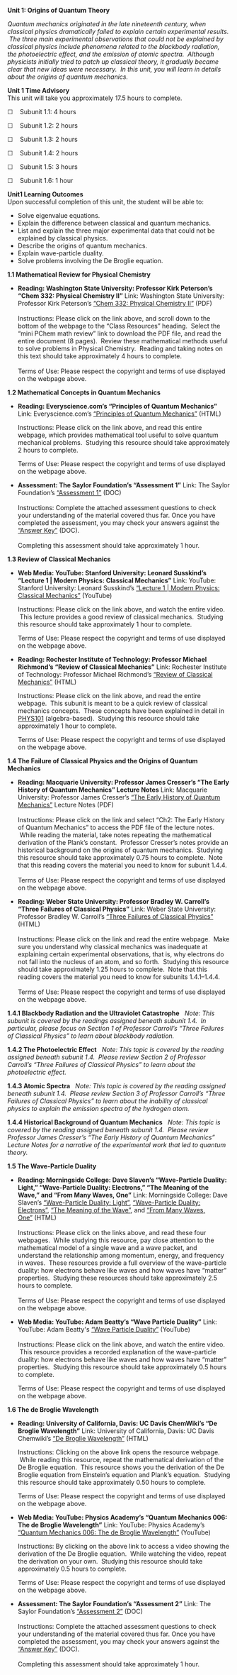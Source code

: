 **Unit 1: Origins of Quantum Theory** <span id="1"></span> 

*Quantum mechanics originated in the late nineteenth century, when
classical physics dramatically failed to explain certain experimental
results.  The three main experimental observations that could not be
explained by classical physics include phenomena related to the
blackbody radiation, the photoelectric effect, and the emission of
atomic spectra.  Although physicists initially tried to patch up
classical theory, it gradually became clear that new ideas were
necessary.  In this unit, you will learn in details about the origins of
quantum mechanics.*

**Unit 1 Time Advisory**  
This unit will take you approximately 17.5 hours to complete.  
  
 ☐    Subunit 1.1: 4 hours  
  
 ☐    Subunit 1.2: 2 hours  
  
 ☐    Subunit 1.3: 2 hours  
  
 ☐    Subunit 1.4: 2 hours  
  
 ☐    Subunit 1.5: 3 hours  
  
 ☐    Subunit 1.6: 1 hour

**Unit1 Learning Outcomes**  
Upon successful completion of this unit, the student will be able to:
-   Solve eigenvalue equations.
-   Explain the difference between classical and quantum mechanics.
-   List and explain the three major experimental data that could not be
    explained by classical physics.
-   Describe the origins of quantum mechanics.
-   Explain wave-particle duality.
-   Solve problems involving the De Broglie equation.

**1.1 Mathematical Review for Physical Chemistry** <span
id="1.1"></span> 
-   **Reading: Washington State University: Professor Kirk Peterson’s
    “Chem 332: Physical Chemistry II”**
    Link: Washington State University: Professor Kirk Peterson’s [“Chem
    332: Physical Chemistry
    II”](http://tyr0.chem.wsu.edu/~kipeters/Chem332/) (PDF)  
        
     Instructions: Please click on the link above, and scroll down to
    the bottom of the webpage to the “Class Resources” heading.  Select
    the “mini PChem math review” link to download the PDF file, and read
    the entire document (8 pages).  Review these mathematical methods
    useful to solve problems in Physical Chemistry.  Reading and taking
    notes on this text should take approximately 4 hours to complete.  
        
     Terms of Use: Please respect the copyright and terms of use
    displayed on the webpage above.

**1.2 Mathematical Concepts in Quantum Mechanics** <span
id="1.2"></span> 
-   **Reading: Everyscience.com’s “Principles of Quantum Mechanics”**
    Link: Everyscience.com’s [“Principles of Quantum
    Mechanics”](http://www.everyscience.com/Chemistry/Physical/Introduction_to_Quantum_Mechanics/e.1287.php)
    (HTML)  
      
     Instructions: Please click on the link above, and read this entire
    webpage, which provides mathematical tool useful to solve quantum
    mechanical problems.  Studying this resource should take
    approximately 2 hours to complete.  
      
     Terms of Use: Please respect the copyright and terms of use
    displayed on the webpage above.

-   **Assessment: The Saylor Foundation’s “Assessment 1”**
    Link: The Saylor Foundation’s [“Assessment
    1”](https://resources.saylor.org/archived/wp-content/uploads/2014/02/CHEM106-Assessment1-FINAL.docx)
    (DOC)  
        
     Instructions: Complete the attached assessment questions to check
    your understanding of the material covered thus far. Once you have
    completed the assessment, you may check your answers against the
    [“Answer
    Key”](https://resources.saylor.org/archived/wp-content/uploads/2014/02/CHEM106-Assessment1-AnswerKey-FINAL.docx)
    (DOC).  
        
     Completing this assessment should take approximately 1 hour.

**1.3 Review of Classical Mechanics** <span id="1.3"></span> 
-   **Web Media: YouTube: Stanford University: Leonard Susskind’s
    “Lecture 1 | Modern Physics: Classical Mechanics”**
    Link: YouTube: Stanford University: Leonard Susskind’s [“Lecture 1 |
    Modern Physics: Classical
    Mechanics”](http://www.youtube.com/watch?v=pyX8kQ-JzHI) (YouTube)  
      
     Instructions: Please click on the link above, and watch the entire
    video.  This lecture provides a good review of classical mechanics. 
    Studying this resource should take approximately 1 hour to
    complete.  
      
     Terms of Use: Please respect the copyright and terms of use
    displayed on the webpage above.

-   **Reading: Rochester Institute of Technology: Professor Michael
    Richmond’s “Review of Classical Mechanics”**
    Link: Rochester Institute of Technology: Professor Michael
    Richmond’s [“Review of Classical
    Mechanics”](http://spiff.rit.edu/classes/phys314/lectures/class/class_long.html)
    (HTML)  
      
     Instructions: Please click on the link above, and read the entire
    webpage.  This subunit is meant to be a quick review of classical
    mechanics concepts.  These concepts have been explained in detail in
    [PHYS101](http://www.saylor.org/courses/phys101) (algebra-based). 
    Studying this resource should take approximately 1 hour to
    complete.  
      
     Terms of Use: Please respect the copyright and terms of use
    displayed on the webpage above.

**1.4 The Failure of Classical Physics and the Origins of Quantum
Mechanics** <span id="1.4"></span> 
-   **Reading: Macquarie University: Professor James Cresser’s “The
    Early History of Quantum Mechanics” Lecture Notes**
    Link: Macquarie University: Professor James Cresser’s [“The Early
    History of Quantum
    Mechanics”](http://physics.mq.edu.au/~jcresser/Phys301.html) Lecture
    Notes (PDF)  
        
     Instructions: Please click on the link and select “Ch2: The Early
    History of Quantum Mechanics” to access the PDF file of the lecture
    notes.  While reading the material, take notes repeating the
    mathematical derivation of the Plank’s constant.  Professor
    Cresser’s notes provide an historical background on the origins of
    quantum mechanics.  Studying this resource should take approximately
    0.75 hours to complete.  Note that this reading covers the material
    you need to know for subunit 1.4.4.   
        
     Terms of Use: Please respect the copyright and terms of use
    displayed on the webpage above.

-   **Reading: Weber State University: Professor Bradley W. Carroll’s
    “Three Failures of Classical Physics”**
    Link: Weber State University: Professor Bradley W. Carroll’s [“Three
    Failures of Classical
    Physics”](http://physics.weber.edu/carroll/honors/failures.htm)
    (HTML)  
        
     Instructions: Please click on the link and read the entire webpage.
     Make sure you understand why classical mechanics was inadequate at
    explaining certain experimental observations, that is, why electrons
    do not fall into the nucleus of an atom, and so forth.  Studying
    this resource should take approximately 1.25 hours to complete.
     Note that this reading covers the material you need to know for
    subunits 1.4.1–1.4.4.  
        
     Terms of Use: Please respect the copyright and terms of use
    displayed on the webpage above.

**1.4.1 Blackbody Radiation and the Ultraviolet Catastrophe** <span
id="1.4.1"></span> 
*Note: This subunit is covered by the readings assigned beneath subunit
1.4.  In particular, please focus on Section 1 of Professor Carroll’s
“Three Failures of Classical Physics” to learn about blackbody
radiation.*

**1.4.2 The Photoelectric Effect** <span id="1.4.2"></span> 
*Note: This topic is covered by the reading assigned beneath subunit
1.4.  Please review Section 2 of Professor Carroll’s “Three Failures of
Classical Physics” to learn about the photoelectric effect.*

**1.4.3 Atomic Spectra** <span id="1.4.3"></span> 
*Note: This topic is covered by the reading assigned beneath subunit
1.4.  Please review Section 3 of Professor Carroll’s “Three Failures of
Classical Physics” to learn about the inability of classical physics to
explain the emission spectra of the hydrogen atom.*

**1.4.4 Historical Background of Quantum Mechanics** <span
id="1.4.4"></span> 
*Note: This topic is covered by the reading assigned beneath subunit
1.4.  Please review Professor James Cresser’s “The Early History of
Quantum Mechanics” Lecture Notes for a narrative of the experimental
work that led to quantum theory.*

**1.5 The Wave-Particle Duality** <span id="1.5"></span> 
-   **Reading: Morningside College: Dave Slaven’s “Wave-Particle
    Duality: Light,” “Wave-Particle Duality: Electrons,” “The Meaning of
    the Wave,” and “From Many Waves, One”**
    Link: Morningside College: Dave Slaven’s [“Wave-Particle Duality:
    Light”](http://webs.morningside.edu/slaven/Physics/uncertainty/uncertainty2.html),
    [“Wave-Particle Duality:
    Electrons”](http://webs.morningside.edu/slaven/Physics/uncertainty/uncertainty3.html),
    [“The Meaning of the
    Wave”](http://webs.morningside.edu/slaven/Physics/uncertainty/uncertainty4.html),
    and [“From Many Waves,
    One”](http://webs.morningside.edu/slaven/Physics/uncertainty/uncertainty5.html) (HTML)  
        
     Instructions: Please click on the links above, and read these four
    webpages.  While studying this resource, pay close attention to the
    mathematical model of a single wave and a wave packet, and
    understand the relationship among momentum, energy, and frequency in
    waves.  These resources provide a full overview of the wave-particle
    duality: how electrons behave like waves and how waves have “matter”
    properties.  Studying these resources should take approximately 2.5
    hours to complete.  
        
     Terms of Use: Please respect the copyright and terms of use
    displayed on the webpage above.

-   **Web Media: YouTube: Adam Beatty’s “Wave Particle Duality”**
    Link: YouTube: Adam Beatty's [“Wave Particle
    Duality”](http://www.youtube.com/watch?v=4Z7ylfrx4xU) (YouTube)  
        
     Instructions: Please click on the link above, and watch the entire
    video.  This resource provides a recorded explanation of the
    wave-particle duality: how electrons behave like waves and how waves
    have “matter” properties.  Studying this resource should take
    approximately 0.5 hours to complete.  
      
     Terms of Use: Please respect the copyright and terms of use
    displayed on the webpage above.

**1.6 The de Broglie Wavelength** <span id="1.6"></span> 
-   **Reading: University of California, Davis: UC Davis ChemWiki’s “De
    Broglie Wavelength”**
    Link: University of California, Davis: UC Davis Chemwiki’s [“De
    Broglie
    Wavelength”](https://web.archive.org/web/20130507121734/http://chemwiki.ucdavis.edu/Physical_Chemistry/Quantum_Mechanics/De_Broglie_Wavelength)
    (HTML)  
      
     Instructions: Clicking on the above link opens the resource
    webpage.  While reading this resource, repeat the mathematical
    derivation of the De Broglie equation.  This resource shows you the
    derivation of the De Broglie equation from Einstein’s equation and
    Plank’s equation.  Studying this resource should take approximately
    0.50 hours to complete.  
      
     Terms of Use: Please respect the copyright and terms of use
    displayed on the webpage above.

-   **Web Media: YouTube: Physics Academy’s “Quantum Mechanics 006: The
    de Broglie Wavelength”**
    Link: YouTube: Physics Academy’s [“Quantum Mechanics 006: The de
    Broglie Wavelength”](http://www.youtube.com/watch?v=9_d9e4WwWcM)
    (YouTube)  
      
     Instructions: By clicking on the above link to access a video
    showing the derivation of the De Broglie equation.  While watching
    the video, repeat the derivation on your own.  Studying this
    resource should take approximately 0.5 hours to complete.  
      
     Terms of Use: Please respect the copyright and terms of use
    displayed on the webpage above.

-   **Assessment: The Saylor Foundation’s “Assessment 2”**
    Link: The Saylor Foundation’s [“Assessment
    2”](https://resources.saylor.org/archived/wp-content/uploads/2014/02/CHEM106-Assessment2-FINAL.docx)
    (DOC)  
        
     Instructions: Complete the attached assessment questions to check
    your understanding of the material covered thus far. Once you have
    completed the assessment, you may check your answers against the
    [“Answer
    Key”](https://resources.saylor.org/archived/wp-content/uploads/2014/02/CHEM106-Assessment2-AnswerKey-FINAL.docx)
    (DOC).  
        
     Completing this assessment should take approximately 1 hour.


